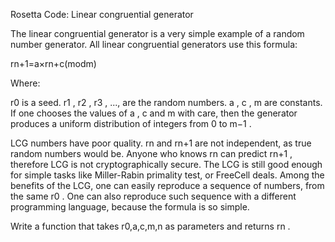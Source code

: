 Rosetta Code: Linear congruential generator



The linear congruential generator is a very simple example of a random number generator. All linear congruential generators use this formula:

rn+1=a×rn+c(modm)
 
Where:

r0  is a seed.
r1 ,  r2 ,  r3 , ..., are the random numbers.
a ,  c ,  m  are constants.
If one chooses the values of  a ,  c  and  m  with care, then the generator produces a uniform distribution of integers from  0  to  m−1 .

LCG numbers have poor quality.  rn  and  rn+1  are not independent, as true random numbers would be. Anyone who knows  rn  can predict  rn+1 , therefore LCG is not cryptographically secure. The LCG is still good enough for simple tasks like Miller-Rabin primality test, or FreeCell deals. Among the benefits of the LCG, one can easily reproduce a sequence of numbers, from the same  r0 . One can also reproduce such sequence with a different programming language, because the formula is so simple.



Write a function that takes  r0,a,c,m,n  as parameters and returns  rn .
